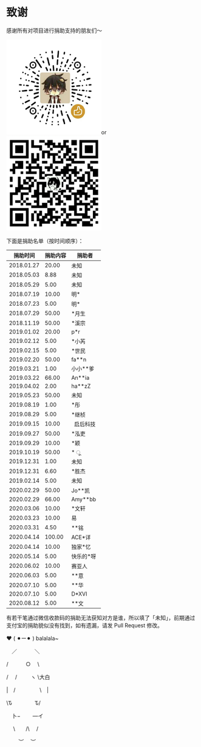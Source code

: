 # 致谢

感谢所有对项目进行捐助支持的朋友们～

<a href="javascript:;" alt="微信"><img src="weixin.png" height="250" width="250"></a>or<a href="javascript:;" alt="支付宝"><img src="zhifubao.png" height="250" width="250"></a>

下面是捐助名单（按时间顺序）：

|  捐助时间  | 捐助内容 |    捐助者    |
| ---------  | -------  | ------------ |
| 2018.01.27 |  20.00   |     未知     |
| 2018.05.03 |  8.88    |     未知     |
| 2018.05.29 |  5.00    |     未知     |
| 2018.07.19 |  10.00   |     明\*     |
| 2018.07.23 |  5.00    |     明\*     |
| 2018.07.29 |  50.00   |   \*月生     |
| 2018.11.19 |  50.00   |   \*溪宗     |
| 2019.01.02 |  20.00   |     p\*r     |
| 2019.02.12 |  5.00    |   \*小芮     |
| 2019.02.15 |  5.00    |   \*世民     |
| 2019.02.20 |  50.00   |   fa\*\*n    |
| 2019.03.21 |  1.00    |  小小\*\*爹  |
| 2019.03.22 |  66.00   |   An\*\*ia   |
| 2019.04.02 |  2.00    |   ha\*\*zZ   |
| 2019.05.23 |  50.00   |     未知     |
| 2019.08.19 |  1.00    |     \*彤     |
| 2019.08.29 |  5.00    |   \*继桢     |
| 2019.09.15 |  10.00   |   启后科技    |
| 2019.09.27 |  50.00   |   \*泓吏     |
| 2019.09.29 |  10.00   |     \*颖     |
| 2019.10.19 |  50.00   |     \* ू     |
| 2019.12.31 |  1.00   |     未知     |
| 2019.12.31 |  6.60   |     \*胜杰     |
| 2019.02.14 |  5.00   |     未知     |
| 2020.02.29 |  50.00   |   Jo\*\*凯   |
| 2020.02.29 |  66.00   |   Amy\*\*bb   |
| 2020.03.06 |  10.00   |   \*文轩   |
| 2020.03.23 |  10.00   |   易   |
| 2020.03.31 |  4.50   |   \*\*铭   |
| 2020.04.14 |  100.00   |   ACE\*详   |
| 2020.04.14 |  10.00   |   独家\*忆   |
| 2020.05.14 |  5.00   |   快乐的\*呀   |
| 2020.06.02 |  10.00   |   赛亚人   |
| 2020.06.03 |  5.00   |   \*\*意   |
| 2020.07.10 |  5.00   |   \*\*华   |
| 2020.07.10 |  5.00   |   D\*XVI   |
| 2020.08.12 |  5.00   |   \*\*文   |

有若干笔通过微信收款码的捐助无法获知对方是谁，所以填了「未知」，前期通过支付宝的捐助貌似没有找到，如有遗漏，请发 Pull Request 修改。

❤️ (  ⚫︎ー⚫︎  ) balalala~

　／　　　   ＼
 
  /　　　  ○  　\
  
/　 /  　　    ヽ   \大白

|　/　 　　　  \　|

 \Ԏ　　　　     Ԏ/
 
　卜−　　   ―イ
 
　  \　　/\　   /
   
　　 ︶　   ︶
   
